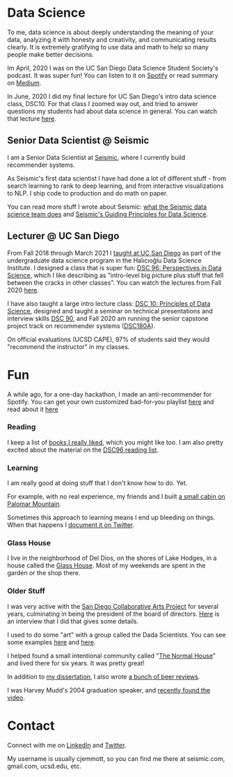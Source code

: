 # Data Science

To me, data science is about deeply understanding the meaning of your data, analyzing it with honesty and creativity, and communicating results clearly. It is extremely gratifying to use data and math to help so many people make better decisions. 

Im April, 2020 I was on the UC San Diego Data Science Student Society's podcast.  It was super fun!  You can listen to it on [Spotify](https://open.spotify.com/show/7yHiQn4eqjy2EAzRNEmQdf) or read summary on [Medium](https://medium.com/ds3ucsd/launching-our-podcast-conversations-with-colin-jemmott-36c567659e8c). 

In June, 2020 I did my final lecture for UC San Diego's intro data science class, DSC10.  For that class I zoomed way out, and tried to answer questions my students had about data science in general.  You can watch that lecture [here](https://www.youtube.com/watch?v=xisjz2AqwCU).

## Senior Data Scientist @ Seismic

I am a Senior Data Scientist at [Seismic](https://seismic.com/), where I currently build recommender systems. 

As Seismic's first data scientist I have had done a lot of different stuff - from search learning to rank to deep learning, and from interactive visualizations to NLP.  I ship code to production and do math on paper. 

You can read more stuff I wrote about Seismic: [what the Seismic data science team does](https://medium.com/seismic-data-science/data-science-at-seismic-b4469c7cb6b0) and [Seismic's Guiding Principles for Data Science](https://medium.com/seismic-data-science/seismics-guiding-principles-for-data-science-957ef54e064e).

## Lecturer @ UC San Diego

From Fall 2018 through March 2021 I [taught at UC San Diego](https://ucsdnews.ucsd.edu/pressrelease/data_science_freshman_makes_his_first_cloud) as part of the undergraduate data science program in the Halıcıoğlu Data Science Institute. I designed a class that is super fun: [DSC 96: Perspectives in Data Science](https://www.dsc96.com/home), which I like describing as "intro-level big picture plus stuff that fell between the cracks in other classes".  You can watch the lectures from Fall 2020 [here](https://www.youtube.com/playlist?list=PL2xVoaOLNqb0VG4GrqRw98GkLk4R_Kcx3).

I have also taught a large intro lecture class: [DSC 10: Principles of Data Science](https://sites.google.com/view/dsc10), designed and taught a seminar on technical presentations and interview skills [DSC 90](https://www.dsc90.com/), and Fall 2020 am running the senior capstone project track on recommender systems ([DSC180A](https://github.com/jemmott/dsc180a06-fa20)).

On official evaluations (UCSD CAPE), 97% of students said they would "recommend the instructor" in my classes.

# Fun

A while ago, for a one-day hackathon, I made an anti-recommender for Spotify.  You can get your own customized bad-for-you playlist [here](http://badplaylist.com/) and read about it [here](https://github.com/jemmott/badvibes)

### Reading

I keep a list of [books I really liked](https://github.com/jemmott/books), which you might like too.  I am also pretty excited about the material on the [DSC96 reading list](https://sites.google.com/view/dsc96/reading).

### Learning

I am really good at doing stuff that I don't know how to do. Yet.

For example, with no real experience, my friends and I built [a small cabin on Palomar Mountain](https://www.deldiosglasshouse.com/palomar).

Sometimes this approach to learning means I end up bleeding on things.  When that happens I [document it on Twitter](https://twitter.com/WhyIAmBleeding).

### Glass House

I live in the neighborhood of Del Dios, on the shores of Lake Hodges, in a house called the [Glass House](https://www.deldiosglasshouse.com/).  Most of my weekends are spent in the garden or the shop there.

### Older Stuff

I was very active with the [San Diego Collaborative Arts Project](http://www.sdcap.org/) for several years, culminating in being the president of the board of directors.  [Here](http://sdvoyager.com/interview/meet-colin-jemmott-san-diego-collaborative-arts-project-mission-valley/) is an interview that I did that gives some details.

I used to do some "art" with a group called the Dada Scientists. You can see some examples [here](https://sdcap.org/youtopia-2016-afterburn-report/dada-scientists/) and [here](https://sdcap.org/youtopia-2017-afterburn-report/2017-dada-scientists/).

I helped found a small intentional community called "[The Normal House](https://sdcap.org/our-house-your-canvas/)" and lived there for six years.  It was pretty great!

In addition to [my dissertation](http://www.lulu.com/shop/colin-jemmott/model-based-recursive-bayesian-state-estimation-for-single-hydrophone-passive-sonar-localization/ebook/product-17362495.html?ppn=1), I also wrote [a bunch of beer reviews](http://www.lulu.com/shop/colin-jemmott/501-beers/paperback/product-15326831.html).

I was Harvey Mudd's 2004 graduation speaker, and [recently found the video](https://youtu.be/PQDhr8k128I?t=783).

# Contact

Connect with me on [LinkedIn](https://www.linkedin.com/in/cjemmott/) and [Twitter](https://twitter.com/colin_jemmott).

My username is usually cjemmott, so you can find me there at seismic.com, gmail.com, ucsd.edu, etc.
